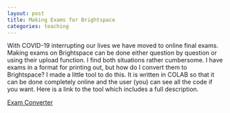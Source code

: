 ```yaml
---
layout: post
title: Making Exams for Brightspace
categories: teaching
---
```


With COVID-19 interrupting our lives we have moved to online final exams. Making exams on Brightspace can be done either question by question or using their upload function. I find both situations rather cumbersome. I have exams in a format for printing out, but how do I convert them to Brightspace? I made a little tool to do this. It is written in COLAB so that it can be done completely online and the user (you) can see all the code if you want. Here is a link to the tool which includes a full description.

[Exam Converter](https://colab.research.google.com/drive/1I2rHUmXvXwdfGYYINam0O0wfSrPILdvF)
